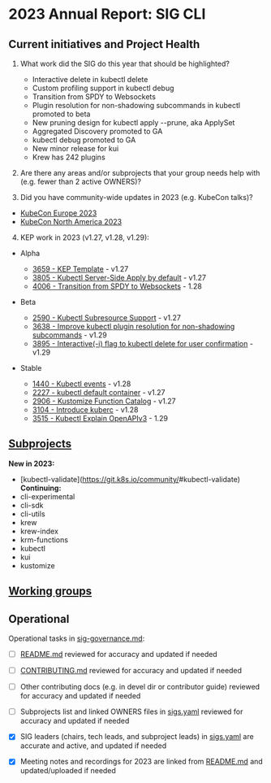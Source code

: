 # 2023 Annual Report: SIG CLI

## Current initiatives and Project Health

1. What work did the SIG do this year that should be highlighted?

    - Interactive delete in kubectl delete
    - Custom profiling support in kubectl debug
    - Transition from SPDY to Websockets
    - Plugin resolution for non-shadowing subcommands in kubectl promoted to beta
    - New pruning design for kubectl apply --prune, aka ApplySet
    - Aggregated Discovery promoted to GA
    - kubectl debug promoted to GA
    - New minor release for kui
    - Krew has 242 plugins

2. Are there any areas and/or subprojects that your group needs help with (e.g. fewer than 2 active OWNERS)?

<!--
   Note: This list is generated from the KEP metadata in kubernetes/enhancements repository.
      If you find any discrepancy in the generated list here, please check the KEP metadata.
      Please raise an issue in kubernetes/community, if the KEP metadata is correct but the generated list is incorrect.
-->

3. Did you have community-wide updates in 2023 (e.g. KubeCon talks)?

  - [KubeCon Europe 2023](https://www.youtube.com/watch?v=X-XDr8XhHHU)
  - [KubeCon North America 2023](https://www.youtube.com/watch?v=RggqaCSdOGA)

4. KEP work in 2023 (v1.27, v1.28, v1.29):

  - Alpha
    - [3659 - KEP Template](https://github.com/kubernetes/enhancements/tree/master/keps/sig-cli/3659-kubectl-apply-prune) - v1.27
    - [3805 - Kubectl Server-Side Apply by default](https://github.com/kubernetes/enhancements/tree/master/keps/sig-cli/3805-ssa-default) - v1.27
    - [4006 - Transition from SPDY to Websockets](https://github.com/kubernetes/enhancements/blob/master/keps/sig-api-machinery/4006-transition-spdy-to-websockets/kep.yaml) - 1.28

  - Beta
    - [2590 - Kubectl Subresource Support](https://github.com/kubernetes/enhancements/tree/master/keps/sig-cli/2590-kubectl-subresource) - v1.27
    - [3638 - Improve kubectl plugin resolution for non-shadowing subcommands](https://github.com/kubernetes/enhancements/tree/master/keps/sig-cli/3638-kubectl-plugin-subcommands) - v1.29
    - [3895 - Interactive(-i) flag to kubectl delete for user confirmation](https://github.com/kubernetes/enhancements/tree/master/keps/sig-cli/3895-kubectl-delete-interactivity) - v1.29

  - Stable
    - [1440 - Kubectl events](https://github.com/kubernetes/enhancements/tree/master/keps/sig-cli/1440-kubectl-events) - v1.28
    - [2227 - kubectl default container](https://github.com/kubernetes/enhancements/tree/master/keps/sig-cli/2227-kubectl-default-container) - v1.27
    - [2906 - Kustomize Function Catalog](https://github.com/kubernetes/enhancements/tree/master/keps/sig-cli/2906-kustomize-function-catalog) - v1.27
    - [3104 - Introduce kuberc](https://github.com/kubernetes/enhancements/tree/master/keps/sig-cli/3104-introduce-kuberc) - v1.28
    - [3515 - Kubectl Explain OpenAPIv3](https://github.com/kubernetes/enhancements/tree/master/keps/sig-cli/3515-kubectl-explain-openapiv3) - 1.29

## [Subprojects](https://git.k8s.io/community/sig-cli#subprojects)


**New in 2023:**
  - [kubectl-validate](https://git.k8s.io/community/<no value>#kubectl-validate)
**Continuing:**
  - cli-experimental
  - cli-sdk
  - cli-utils
  - krew
  - krew-index
  - krm-functions
  - kubectl
  - kui
  - kustomize

## [Working groups](https://git.k8s.io/community/sig-cli#working-groups)


## Operational

Operational tasks in [sig-governance.md]:
- [ ] [README.md] reviewed for accuracy and updated if needed
- [ ] [CONTRIBUTING.md] reviewed for accuracy and updated if needed
- [ ] Other contributing docs (e.g. in devel dir or contributor guide) reviewed for accuracy and updated if needed
- [ ] Subprojects list and linked OWNERS files in [sigs.yaml] reviewed for accuracy and updated if needed
- [x] SIG leaders (chairs, tech leads, and subproject leads) in [sigs.yaml] are accurate and active, and updated if needed
- [x] Meeting notes and recordings for 2023 are linked from [README.md] and updated/uploaded if needed


[CONTRIBUTING.md]: https://git.k8s.io/community/sig-cli/CONTRIBUTING.md
[sig-governance.md]: https://git.k8s.io/community/committee-steering/governance/sig-governance.md
[README.md]: https://git.k8s.io/community/sig-cli/README.md
[sigs.yaml]: https://git.k8s.io/community/sigs.yaml
[devel]: https://git.k8s.io/community/contributors/devel/README.md

